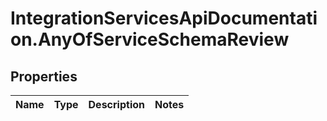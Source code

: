 # IntegrationServicesApiDocumentation.AnyOfServiceSchemaReview

## Properties
Name | Type | Description | Notes
------------ | ------------- | ------------- | -------------
